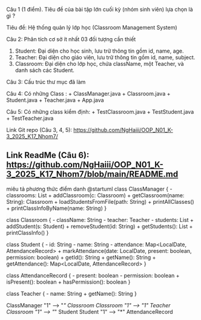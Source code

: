 Câu 1 (1 điểm). Tiêu đề của bài tập lớn cuối kỳ (nhóm sinh viên) lựa chọn là gì ? 

Tiêu đề: Hệ thống quản lý lớp học (Classroom Management System)

Câu 2: Phân tích cơ sở ít nhất 03 đối tượng cần thiết  
1. Student: Đại diện cho học sinh, lưu trữ thông tin gồm id, name, age.  
2. Teacher: Đại diện cho giáo viên, lưu trữ thông tin gồm id, name, subject.  
3. Classroom: Đại diện cho lớp học, chứa className, một Teacher, và danh sách các Student.

Câu 3: Cấu trúc thư mục đã làm

Câu 4: Có những Class : + ClassManager.java
                        + Classroom.java
                        + Student.java
                        + Teacher.java
                        + App.java
                        
Câu 5: Có những class kiểm định: + TestClassroom.java
                                 + TestStudent.java
                                 + TestTeacher.java

Link Git repo (Câu 3, 4, 5): https://github.com/NgHaiii/OOP_N01_K-3_2025_K17_Nhom7/

Link ReadMe (Câu 6): https://github.com/NgHaiii/OOP_N01_K-3_2025_K17_Nhom7/blob/main/README.md
---------------------------------------------------------------


miêu tả phương thức điểm danh 
@startuml
class ClassManager {
    - classrooms: List<Classroom>
    + addClassroom(c: Classroom)
    + getClassroom(name: String): Classroom
    + loadStudentsFromFile(path: String)
    + printAllClasses()
    + printClassInfoByName(name: String)
}

class Classroom {
    - className: String
    - teacher: Teacher
    - students: List<Student>
    + addStudent(s: Student)
    + removeStudent(id: String)
    + getStudents(): List<Student>
    + printClassInfo()
}

class Student {
    - id: String
    - name: String
    - attendance: Map<LocalDate, AttendanceRecord>
    + markAttendance(date: LocalDate, present: boolean, permission: boolean)
    + getId(): String
    + getName(): String
    + getAttendance(): Map<LocalDate, AttendanceRecord>
}

class AttendanceRecord {
    - present: boolean
    - permission: boolean
    + isPresent(): boolean
    + hasPermission(): boolean
}

class Teacher {
    - name: String
    + getName(): String
}

ClassManager "1" --> "*" Classroom
Classroom "1" --> "1" Teacher
Classroom "1" --> "*" Student
Student "1" --> "*" AttendanceRecord
